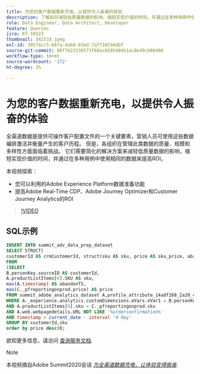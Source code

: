 ```yaml
---
title: 为您的客户数据重新充电，以提供令人振奋的体验
description: 了解如何减轻低质量数据的影响，缩短实现价值的时间，并通过在多种用例中使用相同的数据来提高ROI。
role: Data Engineer, Data Architect, Developer
feature: Queries
jira: KT-10323
thumbnail: 342533.jpeg
exl-id: 30574cc5-66fa-4ab8-83ed-7af710294dbf
source-git-commit: 90f7621536573f60ac6585404b1ac0e49cb08496
workflow-type: tm+mt
source-wordcount: '172'
ht-degree: 3%

---
```


# 为您的客户数据重新充电，以提供令人振奋的体验

全渠道数据是提供可操作客户配置文件的一个关键要素，营销人员可使用这些数据编排激活并衡量产生的客户历程。 但是，各组织在管理此类数据的质量、规模和多样性方面面临着挑战。 它们需要简化的解决方案来减轻低质量数据的影响，缩短实现价值的时间，并通过在多种用例中使用相同的数据来提高ROI。

本视频探索：

* 您可以利用的Adobe Experience Platform数据准备功能
* 提高Adobe Real-Time CDP、Adobe Journey Optimizer和Customer Journey Analytics的ROI

>[!VIDEO](https://video.tv.adobe.com/v/342533?quality=12&learn=on)

## SQL示例

```sql
INSERT INTO summit_adv_data_prep_dataset
SELECT STRUCT(
customerId AS crmCustomerId, struct(sku AS sku, price AS sku_price, abandonTS AS abandonTS) AS abandonBrowse) AS _pfreportingonprod
FROM
(SELECT
B.personKey.sourceID AS customerId,
A.productListItems[0].SKU AS sku,
max(A.timestamp) AS abandonTS,
max(C._pfreportingonprod.price) AS price
FROM summit_adobe_analytics_dataset A,profile_attribute_14adf268_2a20_4dee_bee6_a6b0e34616a9 B,summit_product_dataset C
WHERE A._experience.analytics.customDimensions.eVars.eVar1 = B.personKey.sourceID
AND A.productListItems[0].sku = C._pfreportingonprod.sku
AND A.web.webpagedetails.URL NOT LIKE '%orderconfirmation%'
AND timestamp > current_date - interval '4 day'
GROUP BY customerId,sku
order by price desc)D;
```

欲知更多信息，请访问 [查询服务文档](https://experienceleague.adobe.com/docs/experience-platform/query/home.html?lang=zh-Hans).

>[!NOTE]
>
>本视频摘自Adobe Summit2020会话 *[为全渠道数据充电，让体验变得振奋](https://business.adobe.com/summit/2022/sessions/recharging-omnichannel-data-for-electrifying-exper-s409.html)*.
